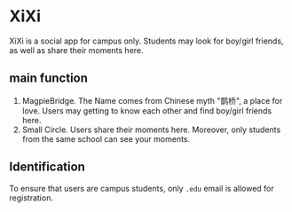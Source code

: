 # XiXi
XiXi is a social app for campus only. Students may look for boy/girl friends, as well as share their moments here.

## main function
1. MagpieBridge. The Name comes from Chinese myth "鹊桥", a place for love. Users may getting to know each other and find boy/girl friends here.
2. Small Circle. Users share their moments here. Moreover, only students from the same school can see your moments.

## Identification
To ensure that users are campus students, only `.edu` email is allowed for registration.
